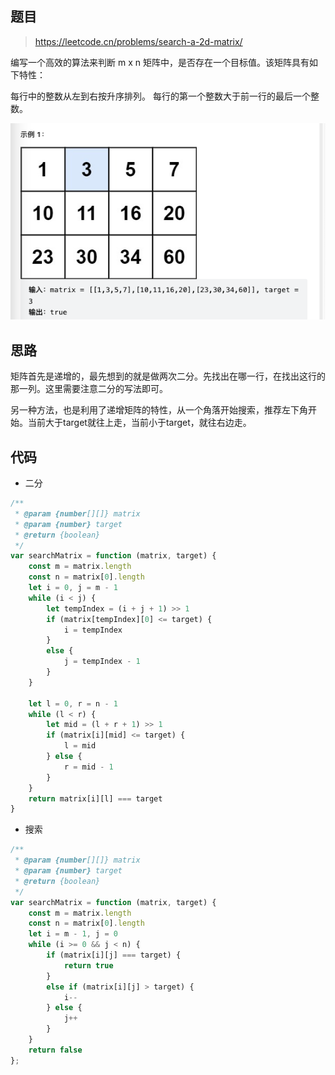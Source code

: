## 题目

> https://leetcode.cn/problems/search-a-2d-matrix/

编写一个高效的算法来判断 m x n 矩阵中，是否存在一个目标值。该矩阵具有如下特性：

每行中的整数从左到右按升序排列。
每行的第一个整数大于前一行的最后一个整数。

![image](https://raw.githubusercontent.com/kitiho/leetcode/main/assets/74.png)

## 思路

矩阵首先是递增的，最先想到的就是做两次二分。先找出在哪一行，在找出这行的那一列。这里需要注意二分的写法即可。

另一种方法，也是利用了递增矩阵的特性，从一个角落开始搜索，推荐左下角开始。当前大于target就往上走，当前小于target，就往右边走。

## 代码

- 二分

```js
/**
 * @param {number[][]} matrix
 * @param {number} target
 * @return {boolean}
 */
var searchMatrix = function (matrix, target) {
    const m = matrix.length
    const n = matrix[0].length
    let i = 0, j = m - 1
    while (i < j) {
        let tempIndex = (i + j + 1) >> 1
        if (matrix[tempIndex][0] <= target) {
            i = tempIndex
        }
        else {
            j = tempIndex - 1
        }
    }

    let l = 0, r = n - 1
    while (l < r) {
        let mid = (l + r + 1) >> 1
        if (matrix[i][mid] <= target) {
            l = mid
        } else {
            r = mid - 1
        }
    }
    return matrix[i][l] === target
}
```

- 搜索

```js
/**
 * @param {number[][]} matrix
 * @param {number} target
 * @return {boolean}
 */
var searchMatrix = function (matrix, target) {
    const m = matrix.length
    const n = matrix[0].length
    let i = m - 1, j = 0
    while (i >= 0 && j < n) {
        if (matrix[i][j] === target) {
            return true
        }
        else if (matrix[i][j] > target) {
            i--
        } else {
            j++
        }
    }
    return false
};
```
